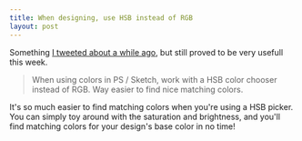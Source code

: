 ```yaml
---
title: When designing, use HSB instead of RGB
layout: post
---
```

Something [I tweeted about a while ago](https://twitter.com/brtdv/status/357224769571131392), but still proved to be very usefull this week.

> When using colors in PS / Sketch, work with a HSB color chooser instead of RGB. Way easier to find nice matching colors.

It's so much easier to find matching colors when you're using a HSB picker. You can simply toy around with the saturation and brightness, and you'll find matching colors for your design's base color in no time!